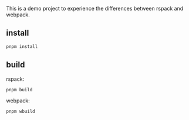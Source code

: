 This is a demo project to experience the differences between rspack and webpack.

## install

```sh
pnpm install
```

## build

rspack:

```sh
pnpm build
```

webpack:

```sh
pnpm wbuild
```
